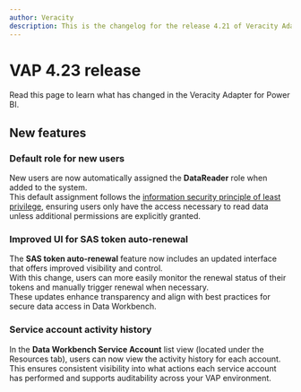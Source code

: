 ```yaml
---
author: Veracity
description: This is the changelog for the release 4.21 of Veracity Adapter for Power BI (VAP).
---
```

# VAP 4.23 release

Read this page to learn what has changed in the Veracity Adapter for Power BI.

## New features

### Default role for new users  
New users are now automatically assigned the **DataReader** role when added to the system.  
This default assignment follows the [information security principle of least privilege](https://en.wikipedia.org/wiki/Principle_of_least_privilege), ensuring users only have the access necessary to read data unless additional permissions are explicitly granted.

### Improved UI for SAS token auto-renewal  
The **SAS token auto-renewal** feature now includes an updated interface that offers improved visibility and control.  
With this change, users can more easily monitor the renewal status of their tokens and manually trigger renewal when necessary.  
These updates enhance transparency and align with best practices for secure data access in Data Workbench.

### Service account activity history  
In the **Data Workbench Service Account** list view (located under the Resources tab), users can now view the activity history for each account.  
This ensures consistent visibility into what actions each service account has performed and supports auditability across your VAP environment.